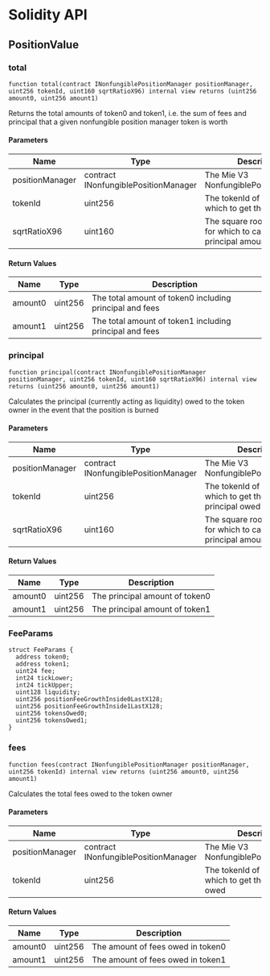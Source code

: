 # Solidity API

## PositionValue

### total

```solidity
function total(contract INonfungiblePositionManager positionManager, uint256 tokenId, uint160 sqrtRatioX96) internal view returns (uint256 amount0, uint256 amount1)
```

Returns the total amounts of token0 and token1, i.e. the sum of fees and principal
that a given nonfungible position manager token is worth

#### Parameters

| Name            | Type                                 | Description                                                            |
| --------------- | ------------------------------------ | ---------------------------------------------------------------------- |
| positionManager | contract INonfungiblePositionManager | The Mie V3 NonfungiblePositionManager                                  |
| tokenId         | uint256                              | The tokenId of the token for which to get the total value              |
| sqrtRatioX96    | uint160                              | The square root price X96 for which to calculate the principal amounts |

#### Return Values

| Name    | Type    | Description                                             |
| ------- | ------- | ------------------------------------------------------- |
| amount0 | uint256 | The total amount of token0 including principal and fees |
| amount1 | uint256 | The total amount of token1 including principal and fees |

### principal

```solidity
function principal(contract INonfungiblePositionManager positionManager, uint256 tokenId, uint160 sqrtRatioX96) internal view returns (uint256 amount0, uint256 amount1)
```

Calculates the principal (currently acting as liquidity) owed to the token owner in the event
that the position is burned

#### Parameters

| Name            | Type                                 | Description                                                            |
| --------------- | ------------------------------------ | ---------------------------------------------------------------------- |
| positionManager | contract INonfungiblePositionManager | The Mie V3 NonfungiblePositionManager                                  |
| tokenId         | uint256                              | The tokenId of the token for which to get the total principal owed     |
| sqrtRatioX96    | uint160                              | The square root price X96 for which to calculate the principal amounts |

#### Return Values

| Name    | Type    | Description                    |
| ------- | ------- | ------------------------------ |
| amount0 | uint256 | The principal amount of token0 |
| amount1 | uint256 | The principal amount of token1 |

### FeeParams

```solidity
struct FeeParams {
  address token0;
  address token1;
  uint24 fee;
  int24 tickLower;
  int24 tickUpper;
  uint128 liquidity;
  uint256 positionFeeGrowthInside0LastX128;
  uint256 positionFeeGrowthInside1LastX128;
  uint256 tokensOwed0;
  uint256 tokensOwed1;
}
```

### fees

```solidity
function fees(contract INonfungiblePositionManager positionManager, uint256 tokenId) internal view returns (uint256 amount0, uint256 amount1)
```

Calculates the total fees owed to the token owner

#### Parameters

| Name            | Type                                 | Description                                                   |
| --------------- | ------------------------------------ | ------------------------------------------------------------- |
| positionManager | contract INonfungiblePositionManager | The Mie V3 NonfungiblePositionManager                         |
| tokenId         | uint256                              | The tokenId of the token for which to get the total fees owed |

#### Return Values

| Name    | Type    | Description                       |
| ------- | ------- | --------------------------------- |
| amount0 | uint256 | The amount of fees owed in token0 |
| amount1 | uint256 | The amount of fees owed in token1 |
